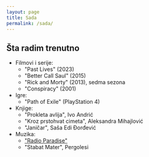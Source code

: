 ```yaml
---
layout: page
title: Sada
permalink: /sada/
---
```


## Šta radim trenutno

- Filmovi i serije: 
  - "Past Lives" (2023)
  - "Better Call Saul" (2015)
  - "Rick and Morty" (2013), sedma sezona
  - "Conspiracy" (2001)
- Igre: 
  - "Path of Exile" (PlayStation 4)
- Knjige: 
  - "Prokleta avlija", Ivo Andrić 
  - "Kroz prstohvat cimeta", Aleksandra Mihajlović
  - "Janičar", Saša Edi Đorđević
- Muzika: 
  - ["Radio Paradise"](https://radioparadise.com)
  - "Stabat Mater", Pergolesi
